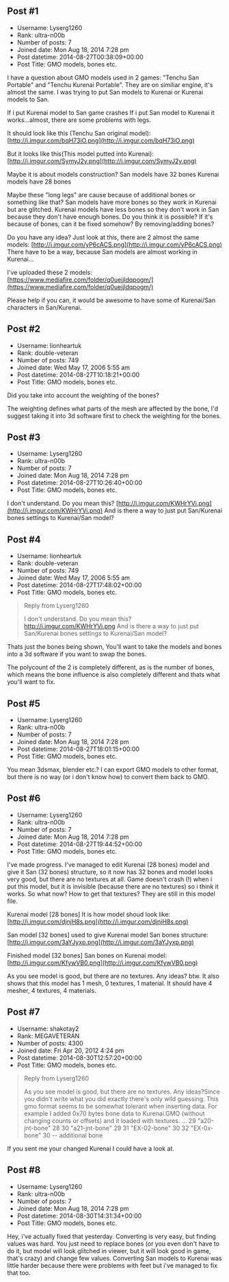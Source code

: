## Post #1
- Username: Lyserg1260
- Rank: ultra-n00b
- Number of posts: 7
- Joined date: Mon Aug 18, 2014 7:28 pm
- Post datetime: 2014-08-27T00:38:09+00:00
- Post Title: GMO models, bones etc.

I have a question about GMO models used in 2 games: "Tenchu San Portable" and "Tenchu Kurenai Portable".
They are on similiar engine, it's almost the same. I was trying to put San models to Kurenai or Kurenai models to San.

If i put Kurenai model to San game crashes
If i put San model to Kurenai it works...almost, there are some problems with legs.

It should look like this (Tenchu San original model):
[http://i.imgur.com/bqH73iO.png](http://i.imgur.com/bqH73iO.png)

But it looks like this(This model putted into Kurenai):
[http://i.imgur.com/SymyJ2y.png](http://i.imgur.com/SymyJ2y.png)

Maybe it is about models construction?
San models have 32 bones
Kurenai models have 28 bones

Maybe these "long legs" are cause because of additional bones or something like that?
San models have more bones so they work in Kurenai but are glitched.
Kurenai models have less bones so they don't work in San because they don't have enough bones.
Do you think it is possible? If it's because of bones, can it be fixed somehow? By removing/adding bones?

Do you have any idea? Just look at this, there are 2 almost the same models:
[http://i.imgur.com/yP6cACS.png](http://i.imgur.com/yP6cACS.png)
There have to be a way, because San models are almost working in Kurenai...

I've uploaded these 2 models:
[https://www.mediafire.com/folder/q0uejjldqpogm/](https://www.mediafire.com/folder/q0uejjldqpogm/)

Please help if you can, it would be awesome to have some of Kurenai/San characters in San/Kurenai.
## Post #2
- Username: lionheartuk
- Rank: double-veteran
- Number of posts: 749
- Joined date: Wed May 17, 2006 5:55 am
- Post datetime: 2014-08-27T10:18:21+00:00
- Post Title: GMO models, bones etc.

Did you take into account the weighting of the bones?

The weighting defines what parts of the mesh are affected by the bone, I'd suggest taking it into 3d software first to check the weighting for the bones.
## Post #3
- Username: Lyserg1260
- Rank: ultra-n00b
- Number of posts: 7
- Joined date: Mon Aug 18, 2014 7:28 pm
- Post datetime: 2014-08-27T10:26:40+00:00
- Post Title: GMO models, bones etc.

I don't understand. Do you mean this?
[http://i.imgur.com/KWHrYVi.png](http://i.imgur.com/KWHrYVi.png)
And is there a way to just put San/Kurenai bones settings to Kurenai/San model?
## Post #4
- Username: lionheartuk
- Rank: double-veteran
- Number of posts: 749
- Joined date: Wed May 17, 2006 5:55 am
- Post datetime: 2014-08-27T17:48:02+00:00
- Post Title: GMO models, bones etc.

> Reply from Lyserg1260
>
> I don't understand. Do you mean this?
http://i.imgur.com/KWHrYVi.png
And is there a way to just put San/Kurenai bones settings to Kurenai/San model?

Thats just the bones being shown, You'll want to take the models and bones into a 3d software if you want to swap the bones.

The polycount of the 2 is completely different, as is the number of bones, which means the bone influence is also completely different and thats what you'll want to fix.
## Post #5
- Username: Lyserg1260
- Rank: ultra-n00b
- Number of posts: 7
- Joined date: Mon Aug 18, 2014 7:28 pm
- Post datetime: 2014-08-27T18:01:15+00:00
- Post Title: GMO models, bones etc.

You mean 3dsmax, blender etc.? I can export GMO models to other format, but there is no way (or i don't know how) to convert them back to GMO.
## Post #6
- Username: Lyserg1260
- Rank: ultra-n00b
- Number of posts: 7
- Joined date: Mon Aug 18, 2014 7:28 pm
- Post datetime: 2014-08-27T19:44:52+00:00
- Post Title: GMO models, bones etc.

I've made progress. I've managed to edit Kurenai (28 bones) model and give it San (32 bones) structure, so it now has 32 bones and model looks very good, but there are no textures at all. Game doesn't crash (!) when i put this model, but it is invisible (because there are no textures) so i think it works. So what now? How to get that textures? They are still in this model file.

Kurenai model [28 bones] It is how model shoud look like:
[http://i.imgur.com/djnjH8s.png](http://i.imgur.com/djnjH8s.png)

San model [32 bones] used to give Kurenai model San bones structure:
[http://i.imgur.com/3aYJyxp.png](http://i.imgur.com/3aYJyxp.png)

Finished model [32 bones] San bones on Kurenai model:
[http://i.imgur.com/KfywVB0.png](http://i.imgur.com/KfywVB0.png)

As you see model is good, but there are no textures. Any ideas?
btw. It also shows that this model has 1 mesh, 0 textures, 1 material. It should have 4 mesher, 4 textures, 4 materials.
## Post #7
- Username: shakotay2
- Rank: MEGAVETERAN
- Number of posts: 4300
- Joined date: Fri Apr 20, 2012 4:24 pm
- Post datetime: 2014-08-30T12:57:20+00:00
- Post Title: GMO models, bones etc.

> Reply from Lyserg1260
>
> As you see model is good, but there are no textures. Any ideas?Since you didn't write what you did exactly there's only wild guessing.
This gmo format seems to be somewhat tolerant when inserting data.
For example I added 0x70 bytes bone data to Kurenai.GMO (without changing counts or offsets) and it loaded with textures.
...
  29 "a20-jnt-bone"  28
  30 "a21-jnt-bone"  29
  31 "EX-02-bone"  30
  32 "EX-0x-bone"  30 -- additional bone

If you sent me your changed Kurenai I could have a look at.
## Post #8
- Username: Lyserg1260
- Rank: ultra-n00b
- Number of posts: 7
- Joined date: Mon Aug 18, 2014 7:28 pm
- Post datetime: 2014-08-30T14:31:34+00:00
- Post Title: GMO models, bones etc.

Hey, i've actually fixed that yesterday. Converting is very easy, but finding values was hard. You just need to replace bones (or you even don't have to do it, but model will look glitched in viewer, but it will look good in game, that's crazy) and change few values. Converting San models to Kurenai was little harder because there were problems with feet but i've managed to fix that too.
